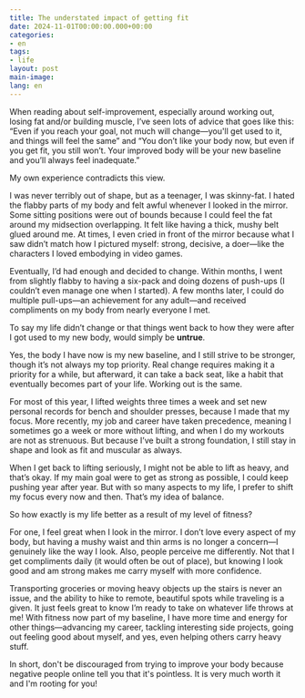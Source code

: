 ```yaml
---
title: The understated impact of getting fit
date: 2024-11-01T00:00:00.000+00:00
categories:
- en
tags:
- life
layout: post
main-image: 
lang: en
---
```


When reading about self-improvement, especially around working out, losing fat and/or building muscle, I’ve seen lots of advice that goes like this: “Even if you reach your goal, not much will change—you'll get used to it, and things will feel the same” and “You don’t like your body now, but even if you get fit, you still won’t. Your improved body will be your new baseline and you’ll always feel inadequate.”

My own experience contradicts this view.

I was never terribly out of shape, but as a teenager, I was skinny-fat. I hated the flabby parts of my body and felt awful whenever I looked in the mirror. Some sitting positions were out of bounds because I could feel the fat around my midsection overlapping. It felt like having a thick, mushy belt glued around me. At times, I even cried in front of the mirror because what I saw didn’t match how I pictured myself: strong, decisive, a doer—like the characters I loved embodying in video games.

Eventually, I’d had enough and decided to change. Within months, I went from slightly flabby to having a six-pack and doing dozens of push-ups (I couldn’t even manage one when I started). A few months later, I could do multiple pull-ups—an achievement for any adult—and received compliments on my body from nearly everyone I met.

To say my life didn’t change or that things went back to how they were after I got used to my new body, would simply be **untrue**. 

Yes, the body I have now is my new baseline, and I still strive to be stronger, though it’s not always my top priority. Real change requires making it a priority for a while, but afterward, it can take a back seat, like a habit that eventually becomes part of your life. Working out is the same.

For most of this year, I lifted weights three times a week and set new personal records for bench and shoulder presses, because I made that my focus. More recently, my job and career have taken precedence, meaning I sometimes go a week or more without lifting, and when I do my workouts are not as strenuous. But because I’ve built a strong foundation, I still stay in shape and look as fit and muscular as always. 

When I get back to lifting seriously, I might not be able to lift as heavy, and that’s okay. If my main goal were to get as strong as possible, I could keep pushing year after year. But with so many aspects to my life, I prefer to shift my focus every now and then. That’s my idea of balance.

So how exactly is my life better as a result of my level of fitness?

For one, I feel great when I look in the mirror. I don’t love every aspect of my body, but having a mushy waist and thin arms is no longer a concern—I genuinely like the way I look. Also, people perceive me differently. Not that I get compliments daily (it would often be out of place), but knowing I look good and am strong makes me carry myself with more confidence. 

Transporting groceries or moving heavy objects up the stairs is never an issue, and the ability to hike to remote, beautiful spots while traveling is a given. It just feels great to know I’m ready to take on whatever life throws at me! With fitness now part of my baseline, I have more time and energy for other things—advancing my career, tackling interesting side projects, going out feeling good about myself, and yes, even helping others carry heavy stuff.

In short, don't be discouraged from trying to improve your body because negative people online tell you that it's pointless. It is very much worth it and I'm rooting for you!
